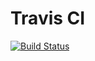 # Travis CI

[![Build Status](https://travis-ci.org/aakritsubedi/learningTravis.svg?branch=main)](https://travis-ci.org/aakritsubedi/learningTravis)
